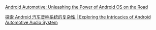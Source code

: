 [Android Automotive: Unleashing the Power of Android OS on the Road ](https://medium.com/@amoljp19/android-automotive-unleashing-the-power-of-android-os-on-the-road-6587c4835ad7)



[探索 Android 汽车音响系统的复杂性 | Exploring the Intricacies of Android Automotive Audio System](https://blog.devgenius.io/exploring-the-intricacies-of-android-automotive-audio-system-d0a79cb94a8f)
